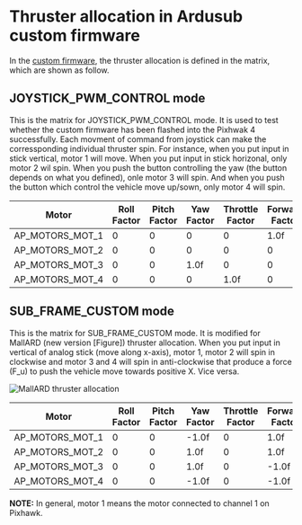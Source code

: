 # Thruster allocation in Ardusub custom firmware
In the [custom firmware](https://github.com/EEEManchester/ArduPilot_MALLARD/blob/733f57fa1fcc381113ecd4b01095a1f895e5a536/libraries/AP_Motors/AP_Motors6DOF.cpp#L131), the thruster allocation is defined in the matrix, which are shown as follow. 

## JOYSTICK_PWM_CONTROL mode
This is the matrix for JOYSTICK_PWM_CONTROL mode. It is used to test whether the custom firmware has been flashed into the Pixhwak 4 successfully. Each movment of command from joystick can make the corressponding individual thruster spin. For instance, when you put input in stick vertical, motor 1 will move. When you put input in stick horizonal, only motor 2 wil spin. When you push the button controlling the yaw (the button depends on what you defined), onle motor 3 will spin. And when you push the button which control the vehicle move up/sown, only motor 4 will spin.

| Motor | Roll Factor | Pitch Factor | Yaw Factor | Throttle Factor | Forward Factor | Lateral Factor | Testing Order |
| ----- | ------ | ----- | ----- | ----- | ----- | ----- | -----|
AP_MOTORS_MOT_1|0|0|0|0|1.0f|0|1|  
AP_MOTORS_MOT_2|0|0|0|0|0|1.0f|2|  
AP_MOTORS_MOT_3|0|0|1.0f|0|0|0|3|
AP_MOTORS_MOT_4|0|0|0|1.0f|0|0|4|


## SUB_FRAME_CUSTOM mode
This is the matrix for SUB_FRAME_CUSTOM mode. It is modified for MallARD (new version [Figure]) thruster allocation. When you put input in vertical of analog stick (move along x-axis), motor 1, motor 2 will spin in clockwise and motor 3 and 4 will spin in anti-clockwise that produce a force (F_u) to push the vehicle move towards positive X. Vice versa.   
   
![MallARD thruster allocation](https://user-images.githubusercontent.com/77399327/126422035-619c7d1b-188c-498d-b6d6-6fc6c49fff33.png)

| Motor | Roll Factor | Pitch Factor | Yaw Factor | Throttle Factor | Forward Factor | Lateral Factor | Testing Order |
| ----- | ------ | ----- | ----- | ----- | ----- | ----- | -----|
AP_MOTORS_MOT_1|0|0|-1.0f|0|1.0f|1.0f|1|  
AP_MOTORS_MOT_2|0|0|1.0f|0|1.0f|-1.0f|2|  
AP_MOTORS_MOT_3|0|0|1.0f|0|-1.0f|1.0f|3|
AP_MOTORS_MOT_4|0|0|-1.0f|0|-1.0f|-1.0f|4|

**NOTE:**  In general, motor 1 means the motor connected to channel 1 on Pixhawk.